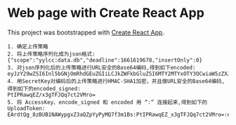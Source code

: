 # Web page with Create React App

This project was bootstrapped with [Create React App](https://github.com/facebook/create-react-app).


```
1. 确定上传策略
2. 将上传策略序列化成为json格式:
{"scope":"yylcc:data.db","deadline":1661619678,"insertOnly":0}
3. 对json序列化后的上传策略进行URL安全的Base64编码,得到如下encoded:
eyJzY29wZSI6Inl5bGNjOmRhdGEuZGIiLCJkZWFkbGluZSI6MTY2MTYxOTY3OCwiaW5zZXJ0T25seSI6MH0=
4. 用SecretKey对编码后的上传策略进行HMAC-SHA1加密，并且做URL安全的Base64编码,得到如下的encoded_signed:
PtIPRawqEZ/x3gTFJQq7ct2VMro=
5. 将 AccessKey、encode_signed 和 encoded 用 “:” 连接起来,得到如下的UploadToken:
EArdtQg_8zBUB1NAWypgxZ3aQZpYyPyMQ7f3m1Bs:PtIPRawqEZ_x3gTFJQq7ct2VMro=:eyJzY29wZSI6Inl5bGNjOmRhdGEuZGIiLCJkZWFkbGluZSI6MTY2MTYxOTY3OCwiaW5zZXJ0T25seSI6MH0=
```
